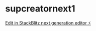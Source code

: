 # supcreatornext1

[Edit in StackBlitz next generation editor ⚡️](https://stackblitz.com/~/github.com/pepe004/supcreatornext1)